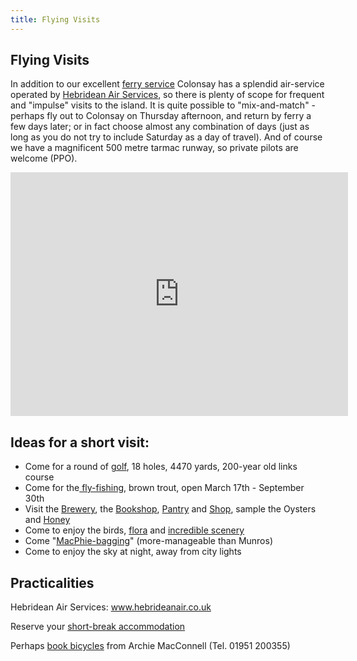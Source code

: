 ```yaml
---
title: Flying Visits
---
```


## Flying Visits

In addition to our excellent <a href="/getting-colonsay">ferry service</a> Colonsay has a splendid air-service operated by <a href="http://www.hebrideanair.co.uk">Hebridean Air Services</a>, so there is plenty of scope for frequent and "impulse" visits to the island. It is quite possible to "mix-and-match" - perhaps fly out to Colonsay on Thursday afternoon, and return by ferry a few days later; or in fact choose almost any combination of days (just as long as you do not try to include Saturday as a day of travel). And of course we have a magnificent 500 metre tarmac runway, so private pilots are welcome (PPO).

<div><div class="media-youtube-video media-element file-default media-youtube-1">
  <iframe class="media-youtube-player" width="540" height="390" title="Landing on Colonsay" src="https://www.youtube.com/embed/skY-cHwz3iI?wmode=opaque&controls=&rel=0" name="Landing on Colonsay" frameborder="0" allowfullscreen>Video of Landing on Colonsay</iframe>
</div>
</div>

## Ideas for a short visit:

- Come for a round of <a href="/things-do/golf">golf</a>, 18 holes, 4470 yards, 200-year old links course
- Come for the<a href="/things-do/fishing"> fly-fishing</a>, brown trout, open March 17th - September 30th
- Visit the <a href="/shops-food/colonsay-brewery">Brewery</a>, the <a href="/shops-food/bookshop">Bookshop</a>, <a href="/shops-food/pantry">Pantry</a> and <a href="/shops-food/colonsay-general-store">Shop</a>, sample the Oysters and <a href="/shops-food/colonsay-honey">Honey</a>
- Come to enjoy the birds, <a href="/node/64">flora</a> and <a href="/things-do/tours-walks">incredible scenery</a>
- Come "<a href="/things-do/macphie-bagging">MacPhie-bagging</a>" (more-manageable than Munros)
- Come to enjoy the sky at night, away from city lights

## Practicalities

Hebridean Air Services: <a href="http://www.hebrideanair.co.uk">www.hebrideanair.co.uk</a>

Reserve your <a href="/accommodation">short-break accommodation</a>

Perhaps <a href="/things-do/archies-bike-hire">book bicycles</a> from Archie MacConnell (Tel. 01951 200355)